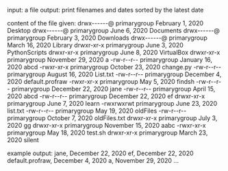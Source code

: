 input: a file
output: print filenames and dates sorted by the latest date
 
content of the file given:
drwx------@	primarygroup	February 1, 2020	Desktop
drwx------@	primarygroup	June 6, 2020	        Documents
drwx------@	primarygroup	February 3, 2020	Downloads
drwx------@	primarygroup	March 16, 2020	        Library
drwxr-xr-x	primarygroup	June 3, 2020	        PythonScripts
drwxr-xr-x	primarygroup	June 8, 2020	        VirtualBox
drwxr-xr-x	primarygroup	November 29, 2020	a
-rw-r--r--	primarygroup	January 16, 2020	abcd
-rwxr-xr-x	primarygroup	October 23, 2020	change.py
-rw-r--r--	primarygroup	August 16, 2020	        List.txt
-rw-r--r--	primarygroup	December 4, 2020	default.profraw
-rwxr-xr-x	primarygroup	May 5, 2020	        findsh
-rw-r--r--	primarygroup	December 22, 2020	jane
-rw-r--r--	primarygroup	April 15, 2020	        abcd
-rw-r--r--	primarygroup	December 22, 2020	ef
drwxr-xr-x	primarygroup	June 7, 2020	        learn
-rwxrwxrwt	primarygroup	June 23, 2020	        list.txt
-rw-r--r--	primarygroup	May 19, 2020	        oldFiles
-rw-r--r--	primarygroup	October 7, 2020	        oldFiles.txt
drwxr-xr-x	primarygroup	July 3, 2020	        gg
drwxr-xr-x	primarygroup	November 15, 2020	aabc
-rwxr-xr-x	primarygroup	May 18, 2020	        test.sh
drwxr-xr-x	primarygroup	March 23, 2020	        silent
 
 
example output:
jane, December 22, 2020
ef, December 22, 2020
default.profraw, December 4, 2020
a, November 29, 2020
...
